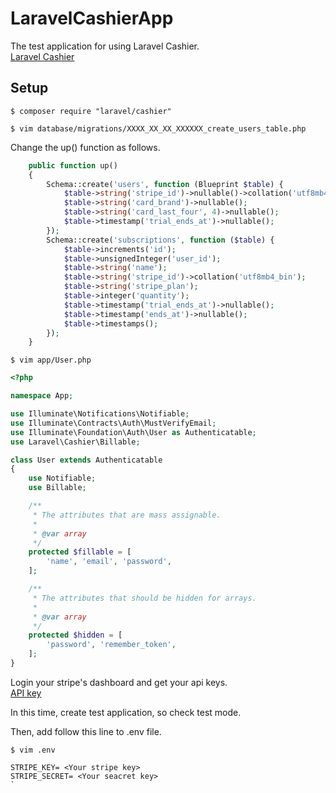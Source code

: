 # LaravelCashierApp

The test application for using Laravel Cashier.  
[Laravel Cashier](https://laravel.com/docs/5.7/billing)

## Setup
```
$ composer require "laravel/cashier"
```

```
$ vim database/migrations/XXXX_XX_XX_XXXXXX_create_users_table.php
```

Change the up() function as follows.
```PHP
    public function up()
    {
        Schema::create('users', function (Blueprint $table) {
            $table->string('stripe_id')->nullable()->collation('utf8mb4_bin');
            $table->string('card_brand')->nullable();
            $table->string('card_last_four', 4)->nullable();
            $table->timestamp('trial_ends_at')->nullable();
        });
        Schema::create('subscriptions', function ($table) {
            $table->increments('id');
            $table->unsignedInteger('user_id');
            $table->string('name');
            $table->string('stripe_id')->collation('utf8mb4_bin');
            $table->string('stripe_plan');
            $table->integer('quantity');
            $table->timestamp('trial_ends_at')->nullable();
            $table->timestamp('ends_at')->nullable();
            $table->timestamps();
        });
    }
```

```
$ vim app/User.php
```

```PHP
<?php

namespace App;

use Illuminate\Notifications\Notifiable;
use Illuminate\Contracts\Auth\MustVerifyEmail;
use Illuminate\Foundation\Auth\User as Authenticatable;
use Laravel\Cashier\Billable;

class User extends Authenticatable
{
    use Notifiable;
    use Billable;

    /**
     * The attributes that are mass assignable.
     *
     * @var array
     */
    protected $fillable = [
        'name', 'email', 'password',
    ];

    /**
     * The attributes that should be hidden for arrays.
     *
     * @var array
     */
    protected $hidden = [
        'password', 'remember_token',
    ];
}
```

Login your stripe's dashboard and get your api keys.   
[API key](https://dashboard.stripe.com/account/apikeys)

In this time, create test application, so check test mode.  

Then, add follow this line to  .env file.
```
$ vim .env
```

```
STRIPE_KEY= <Your stripe key>
STRIPE_SECRET= <Your seacret key>
`
